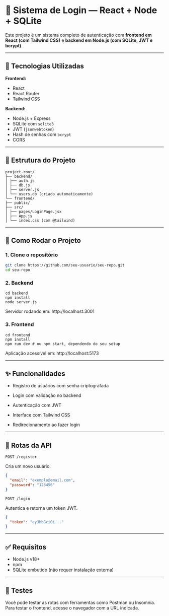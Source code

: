# 🔐 Sistema de Login — React + Node + SQLite

Este projeto é um sistema completo de autenticação com **frontend em React (com Tailwind CSS)** e **backend em Node.js (com SQLite, JWT e bcrypt)**.

---

## 🧱 Tecnologias Utilizadas

**Frontend:**
- React
- React Router
- Tailwind CSS

**Backend:**
- Node.js + Express
- SQLite com `sqlite3`
- JWT (`jsonwebtoken`)
- Hash de senhas com `bcrypt`
- CORS

---

## 📁 Estrutura do Projeto

```
project-root/
├── backend/
│ ├── auth.js
│ ├── db.js
│ ├── server.js
│ └── users.db (criado automaticamente)
└── frontend/
├── public/
├── src/
│ ├── pages/LoginPage.jsx
│ ├── App.js
│ └── index.css (com @tailwind)
```

---

## 🚀 Como Rodar o Projeto

### 1. Clone o repositório

```bash
git clone https://github.com/seu-usuario/seu-repo.git
cd seu-repo
```

### 2. Backend

```
cd backend
npm install
node server.js
```

Servidor rodando em: http://localhost:3001

### 3. Frontend

```
cd frontend
npm install
npm run dev # ou npm start, dependendo do seu setup
```

Aplicação acessível em: http://localhost:5173

---

## ✨ Funcionalidades
* Registro de usuários com senha criptografada

* Login com validação no backend

* Autenticação com JWT

* Interface com Tailwind CSS

* Redirecionamento ao fazer login

---

## 📌 Rotas da API
```
POST /register
```
Cria um novo usuário.

```json
{
  "email": "exemplo@email.com",
  "password": "123456"
}
```

```
POST /login
```

Autentica e retorna um token JWT.

```json
{
  "token": "eyJhbGciOi..."
}
```

---

## ✅ Requisitos

* Node.js v18+
* npm
* SQLite embutido (não requer instalação externa)

---

## 🧪 Testes

Você pode testar as rotas com ferramentas como Postman ou Insomnia. Para testar o frontend, acesse o navegador com a URL indicada.